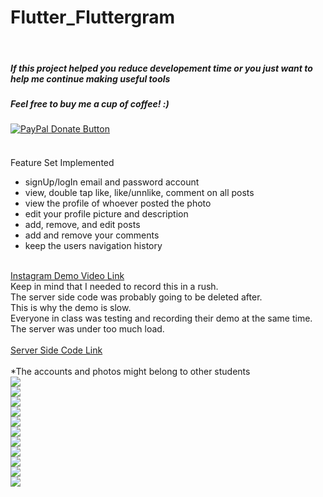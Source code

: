 # Flutter_Fluttergram
<br>
<h5>If this project helped you reduce developement time or you just want to help me continue making useful tools</h5>
<h5>Feel free to buy me a cup of coffee! :)</h5>
<a href="https://www.paypal.com/cgi-bin/webscr?cmd=_donations&business=bryan%2eo%2ecancel%40gmail%2ecom&lc=US&item_name=Cup%20Of%20Coffee&item_number=0000&no_note=0&currency_code=USD&bn=PP%2dDonationsBF%3abtn_donateCC_LG%2egif%3aNonHostedGuest">
  <img src="https://www.paypalobjects.com/en_US/i/btn/btn_donateCC_LG.gif" alt="PayPal Donate Button">
</a>
<h4> </h4>
<br>
Feature Set Implemented
<br>
<ul>
  <li>signUp/logIn email and password account</li>
  <li>view, double tap like, like/unnlike, comment on all posts</li>
  <li>view the profile of whoever posted the photo</li>
  <li>edit your profile picture and description</li>
  <li>add, remove, and edit posts</li>
  <li>add and remove your comments</li>
  <li>keep the users navigation history</li>
</ul>
<br>
<a href="https://drive.google.com/file/d/1R3wr6Q91SFmLamo0ak-udTu5g_c5gD72/view?usp=sharing">Instagram Demo Video Link</a>
<br>
Keep in mind that I needed to record this in a rush. 
<br>
The server side code was probably going to be deleted after.
<br>
This is why the demo is slow. 
<br>
Everyone in class was testing and recording their demo at the same time. 
<br>
The server was under too much load.
<br>
<br>
<a href="https://github.com/ericmichael/sinatra-new-instagram">Server Side Code Link</a>
<br>
<br>
*The accounts and photos might belong to other students
<br>
<img src="https://drive.google.com/uc?export=download&id=1KFrU95M2OVmlcFtKyKC2XLxUE22cjHrC"/>
<br>
<img src="https://drive.google.com/uc?export=download&id=1zn2DRmqGUQzbNguFTW8bzlXOALNLEWEk"/>
<br>
<img src="https://drive.google.com/uc?export=download&id=1v6j5aem6WENe14-l0qm3EyvTBuL0Lw_6"/>
<br>
<img src="https://drive.google.com/uc?export=download&id=1Rkbz5C0mj4TkbJPyeWoFfHn6sXnvSIOa"/>
<br>
<img src="https://drive.google.com/uc?export=download&id=1ht9d37LsPBxU_Ehq6KCngtFMSHgvDCd4"/>
<br>
<img src="https://drive.google.com/uc?export=download&id=1yIrH75gZtZ5aHtAK_DLCA0gf5GxddIyI"/>
<br>
<img src="https://drive.google.com/uc?export=download&id=1_g6F7VL_EKi7eZinUBRxSA94By1yE4D8"/>
<br>
<img src="https://drive.google.com/uc?export=download&id=1YIr5JYVSZZvQydZFCiyGBVSJt-HKSP6i"/>
<br>
<img src="https://drive.google.com/uc?export=download&id=1VyIpaS0KS4zeSqyaAsQsiChPDRTaEoYA"/>
<br>
<img src="https://drive.google.com/uc?export=download&id=1Ly5mq-M6jADux5f-5sFbkEv7Trqtg4Z8"/>
<br>
<img src="https://drive.google.com/uc?export=download&id=15tqZoB-W9BfEjzCG2eNWcAg-rqEi2Ug1"/>

